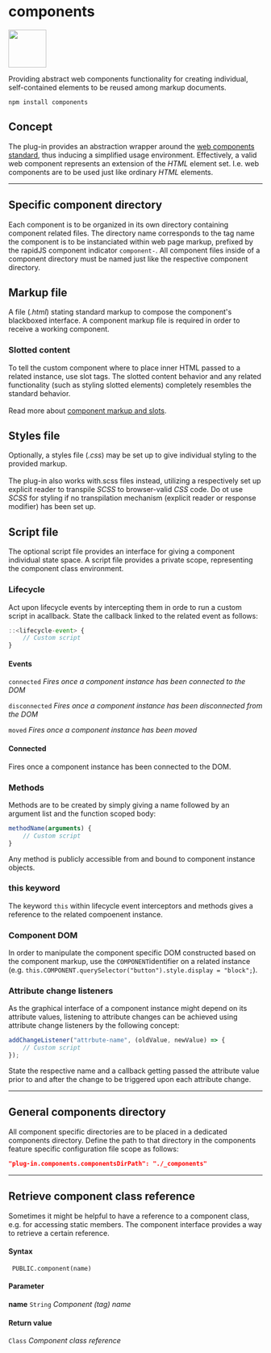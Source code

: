 # components

<a href="https://rapidjs.org"><img src="https://rapidjs.org/_assets/readme-plugin-badge.svg" height="75"></a>

Providing abstract web components functionality for creating individual, self-contained elements to be reused among markup documents.

```
npm install components
```

## Concept

The plug-in provides an abstraction wrapper around the [web components standard](https://www.webcomponents.org/introduction#specifications), thus inducing a simplified usage environment. Effectively, a valid web component represents an extension of the *HTML* element set. I.e. web components are to be used just like ordinary *HTML* elements.

---

## Specific component directory

Each component is to be organized in its own directory containing component related files. The directory name corresponds to the tag name the component is to be instanciated within web page markup, prefixed by the rapidJS component indicator `component-`. All component files inside of a component directory must be named just like the respective component directory.

## Markup file

A file (*.html*) stating standard markup to compose the component's blackboxed interface. A component markup file is required in order to receive a working component.

### Slotted content

To tell the custom component where to place inner HTML passed to a related instance, use slot tags. The slotted content behavior and any related functionality (such as styling slotted elements) completely resembles the standard behavior.\
\
Read more about [component markup and slots](https://www.webcomponents.org/specs#the-shadow-dom-specification).

## Styles file

Optionally, a styles file (*.css*) may be set up to give individual styling to the provided markup.\
\
The plug-in also works with.scss files instead, utilizing a respectively set up explicit reader to transpile *SCSS* to browser-valid *CSS* code. Do ot use *SCSS* for styling if no transpilation mechanism (explicit reader or response modifier) has been set up.

## Script file

The optional script file provides an interface for giving a component individual state space. A script file provides a private scope, representing the component class environment.

### Lifecycle

Act upon lifecycle events by intercepting them in orde to run a custom script in acallback. State the callback linked to the related event as follows:

``` js
::<lifecycle-event> {
    // Custom script
}
```

#### Events

`connected`     *Fires once a component instance has been connected to the DOM*

`disconnected`  *Fires once a component instance has been disconnected from the DOM*

`moved`         *Fires once a component instance has been moved*

#### Connected

Fires once a component instance has been connected to the DOM.

### Methods

Methods are to be created by simply giving a name followed by an argument list and the function scoped body:

``` js
methodName(arguments) {
    // Custom script
}
```

Any method is publicly accessible from and bound to component instance objects.

### this keyword

The keyword `this` within lifecycle event interceptors and methods gives a reference to the related compoenent instance.

### Component DOM

In order to manipulate the component specific DOM constructed based on the component markup, use the `COMPONENT`identifier on a related instance (e.g. `this.COMPONENT.querySelector("button").style.display = "block";`).

### Attribute change listeners

As the graphical interface of a component instance might depend on its attribute values, listening to attribute changes can be achieved using attribute change listeners by the following concept:

``` js
addChangeListener("attrbute-name", (oldValue, newValue) => {
    // Custom script
});
```

State the respective name and a callback getting passed the attribute value prior to and after the change to be triggered upon each attribute change.

---

## General components directory

All component specific directories are to be placed in a dedicated components directory. Define the path to that directory in the components feature specific configuration file scope as follows: 

``` json
"plug-in.components.componentsDirPath": "./_components"
```

---

## Retrieve component class reference

Sometimes it might be helpful to have a reference to a component class, e.g. for accessing static members. The component interface provides a way to retrieve a certain reference.

#### Syntax

```
 PUBLIC.component(name)
```

#### Parameter

**name** `String`   *Component (tag) name*

#### Return value

`Class` *Component class reference*